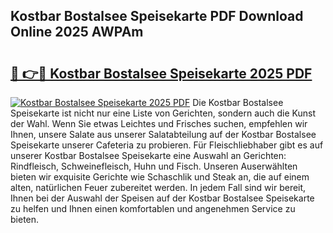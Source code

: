 ## Kostbar Bostalsee Speisekarte PDF Download Online 2025 AWPAm

# <h2><a href="http://gc6j612.nevu.top/?p=Kostbar+Bostalsee+Speisekarte">🔗 👉🔴 Kostbar Bostalsee Speisekarte 2025 PDF</a></h2>

[![Kostbar Bostalsee Speisekarte 2025 PDF](https://i.imgur.com/dBaPXMq.png)](http://gc6j612.nevu.top/?p=Kostbar+Bostalsee+Speisekarte)
Die Kostbar Bostalsee Speisekarte ist nicht nur eine Liste von Gerichten, sondern auch die Kunst der Wahl. Wenn Sie etwas Leichtes und Frisches suchen, empfehlen wir Ihnen, unsere Salate aus unserer Salatabteilung auf der Kostbar Bostalsee Speisekarte unserer Cafeteria zu probieren. Für Fleischliebhaber gibt es auf unserer Kostbar Bostalsee Speisekarte eine Auswahl an Gerichten: Rindfleisch, Schweinefleisch, Huhn und Fisch. Unseren Auserwählten bieten wir exquisite Gerichte wie Schaschlik und Steak an, die auf einem alten, natürlichen Feuer zubereitet werden. In jedem Fall sind wir bereit, Ihnen bei der Auswahl der Speisen auf der Kostbar Bostalsee Speisekarte zu helfen und Ihnen einen komfortablen und angenehmen Service zu bieten.
